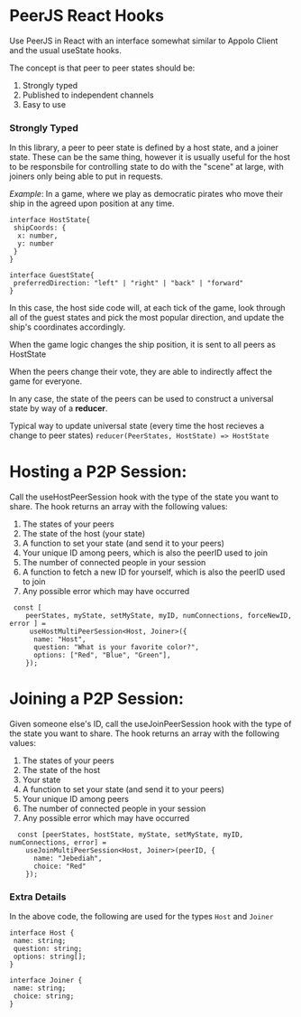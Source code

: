 # PeerJS React Hooks

Use PeerJS in React with an interface somewhat similar to Appolo Client and the usual useState hooks.

The concept is that peer to peer states should be:
1. Strongly typed
2. Published to independent channels
3. Easy to use

### Strongly Typed
In this library, a peer to peer state is defined by a host state, and a joiner state. These can be the same thing, however it is usually useful for the host to be responsbile for controlling state to do with the "scene" at large, with joiners only being able to put in requests.

*Example*: In a game, where we play as democratic pirates who move their ship in the agreed upon position at any time. 

```tsx
interface HostState{
 shipCoords: {
  x: number,
  y: number
 }
}
```

```tsx
interface GuestState{
 preferredDirection: "left" | "right" | "back" | "forward"
}
```

In this case, the host side code will, at each tick of the game, look through all of the guest states and pick the most popular direction, and update the ship's coordinates accordingly.

When the game logic changes the ship position, it is sent to all peers as HostState

When the peers change their vote, they are able to indirectly affect the game for everyone.

In any case, the state of the peers can be used to construct a universal state by way of a **reducer**.

Typical way to update universal state (every time the host recieves a change to peer states) `reducer(PeerStates, HostState) => HostState`

# Hosting a P2P Session:

Call the useHostPeerSession hook with the type of the state you want to share. The hook returns an array with the following values:

1. The states of your peers
2. The state of the host (your state)
3. A function to set your state (and send it to your peers)
4. Your unique ID among peers, which is also the peerID used to join
5. The number of connected people in your session
6. A function to fetch a new ID for yourself, which is also the peerID used to join
7. Any possible error which may have occurred

```tsx
 const [
    peerStates, myState, setMyState, myID, numConnections, forceNewID, error ] =
     useHostMultiPeerSession<Host, Joiner>({
      name: "Host",
      question: "What is your favorite color?",
      options: ["Red", "Blue", "Green"],
    });

```

# Joining a P2P Session:

Given someone else's ID, call the useJoinPeerSession hook with the type of the state you want to share. The hook returns an array with the following values:

1. The states of your peers
2. The state of the host
3. Your state
4. A function to set your state (and send it to your peers)
5. Your unique ID among peers
6. The number of connected people in your session
7. Any possible error which may have occurred

```tsx
  const [peerStates, hostState, myState, setMyState, myID, numConnections, error] =
    useJoinMultiPeerSession<Host, Joiner>(peerID, {
      name: "Jebediah",
      choice: "Red"
    });
```

### Extra Details
In the above code, the following are used for the types `Host` and `Joiner`
```tsx
interface Host {
 name: string;
 question: string;
 options: string[];
}

interface Joiner {
 name: string;
 choice: string;
}
```
